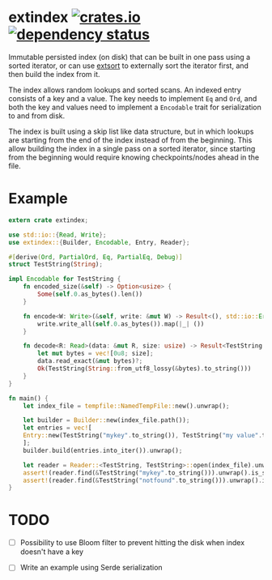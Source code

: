 extindex 
[![crates.io](https://img.shields.io/crates/v/extindex.svg)](https://crates.io/crates/extindex)
[![dependency status](https://deps.rs/repo/github/appaquet/extindex-rs/status.svg)](https://deps.rs/repo/github/appaquet/extindex-rs)
=========

Immutable persisted index (on disk) that can be built in one pass using a sorted iterator, or can
use [extsort](https://crates.io/crates/extsort) to externally sort the iterator first, and
then build the index from it.

The index allows random lookups and sorted scans. An indexed entry consists of a key and a value.
The key needs to implement `Eq` and `Ord`, and both the key and values need to implement a
`Encodable` trait for serialization to and from disk.

The index is built using a skip list like data structure, but in which lookups are starting from
the end of the index instead of from the beginning. This allow building the index in a single 
pass on a sorted iterator, since starting from the beginning would require knowing
checkpoints/nodes ahead in the file.

# Example
```rust
extern crate extindex;

use std::io::{Read, Write};
use extindex::{Builder, Encodable, Entry, Reader};

#[derive(Ord, PartialOrd, Eq, PartialEq, Debug)]
struct TestString(String);

impl Encodable for TestString {
    fn encoded_size(&self) -> Option<usize> {
        Some(self.0.as_bytes().len())
    }

    fn encode<W: Write>(&self, write: &mut W) -> Result<(), std::io::Error> {
        write.write_all(self.0.as_bytes()).map(|_| ())
    }

    fn decode<R: Read>(data: &mut R, size: usize) -> Result<TestString, std::io::Error> {
        let mut bytes = vec![0u8; size];
        data.read_exact(&mut bytes)?;
        Ok(TestString(String::from_utf8_lossy(&bytes).to_string()))
    }
}

fn main() {
    let index_file = tempfile::NamedTempFile::new().unwrap();

    let builder = Builder::new(index_file.path());
    let entries = vec![
    Entry::new(TestString("mykey".to_string()), TestString("my value".to_string()))
    ];
    builder.build(entries.into_iter()).unwrap();

    let reader = Reader::<TestString, TestString>::open(index_file).unwrap();
    assert!(reader.find(&TestString("mykey".to_string())).unwrap().is_some());
    assert!(reader.find(&TestString("notfound".to_string())).unwrap().is_none());
}
```

# TODO
- [ ] Possibility to use Bloom filter to prevent hitting the disk when index doesn't have a key
- [ ] Write an example using Serde serialization

